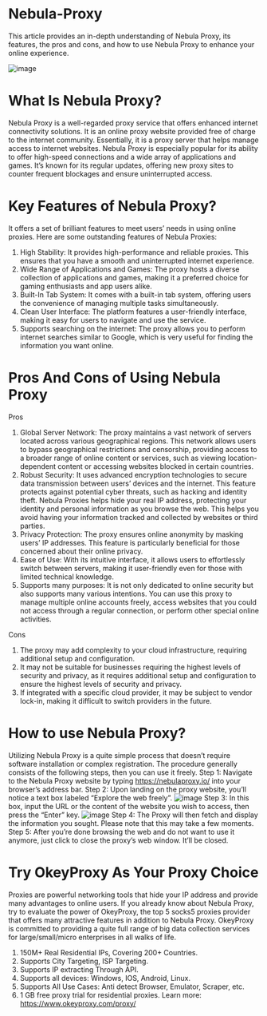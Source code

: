 # Nebula-Proxy
This article provides an in-depth understanding of Nebula Proxy, its features, the pros and cons, and how to use Nebula Proxy to enhance your online experience.

![image](https://github.com/OkeyProxyCom/Nebula-Proxy/assets/150340973/bc70c386-c8ad-4d75-a45a-6bc323ead9a8)

# What Is Nebula Proxy?
Nebula Proxy is a well-regarded proxy service that offers enhanced internet connectivity solutions. It is an online proxy website provided free of charge to the internet community. Essentially, it is a proxy server that helps manage access to internet websites.
Nebula Proxy is especially popular for its ability to offer high-speed connections and a wide array of applications and games. It’s known for its regular updates, offering new proxy sites to counter frequent blockages and ensure uninterrupted access.

# Key Features of Nebula Proxy?
It offers a set of brilliant features to meet users’ needs in using online proxies. Here are some outstanding features of Nebula Proxies:
1. High Stability: It provides high-performance and reliable proxies. This ensures that you have a smooth and uninterrupted internet experience.
2. Wide Range of Applications and Games: The proxy hosts a diverse collection of applications and games, making it a preferred choice for gaming enthusiasts and app users alike.
3. Built-In Tab System: It comes with a built-in tab system, offering users the convenience of managing multiple tasks simultaneously.
4. Clean User Interface: The platform features a user-friendly interface, making it easy for users to navigate and use the service.
5. Supports searching on the internet: The proxy allows you to perform internet searches similar to Google, which is very useful for finding the information you want online.

# Pros And Cons of Using Nebula Proxy
Pros
1. Global Server Network: The proxy maintains a vast network of servers located across various geographical regions. This network allows users to bypass geographical restrictions and censorship, providing access to a broader range of online content or services, such as viewing location-dependent content or accessing websites blocked in certain countries.
2. Robust Security: It uses advanced encryption technologies to secure data transmission between users’ devices and the internet. This feature protects against potential cyber threats, such as hacking and identity theft. Nebula Proxies helps hide your real IP address, protecting your identity and personal information as you browse the web. This helps you avoid having your information tracked and collected by websites or third parties.
3. Privacy Protection: The proxy ensures online anonymity by masking users’ IP addresses. This feature is particularly beneficial for those concerned about their online privacy.
4. Ease of Use: With its intuitive interface, it allows users to effortlessly switch between servers, making it user-friendly even for those with limited technical knowledge.
5. Supports many purposes: It is not only dedicated to online security but also supports many various intentions. You can use this proxy to manage multiple online accounts freely, access websites that you could not access through a regular connection, or perform other special online activities.

Cons
1. The proxy may add complexity to your cloud infrastructure, requiring additional setup and configuration.
2. It may not be suitable for businesses requiring the highest levels of security and privacy, as it requires additional setup and configuration to ensure the highest levels of security and privacy.
3. If integrated with a specific cloud provider, it may be subject to vendor lock-in, making it difficult to switch providers in the future.

# How to use Nebula Proxy?
Utilizing Nebula Proxy is a quite simple process that doesn’t require software installation or complex registration. The procedure generally consists of the following steps, then you can use it freely.
Step 1:
Navigate to the Nebula Proxy website by typing https://nebulaproxy.io/ into your browser’s address bar.
Step 2:
Upon landing on the proxy website, you’ll notice a text box labeled “Explore the web freely”.
![image](https://github.com/OkeyProxyCom/Nebula-Proxy/assets/150340973/fda67795-7b9c-4741-9c2b-3154467886db)
Step 3:
In this box, input the URL or the content of the website you wish to access, then press the “Enter” key.
![image](https://github.com/OkeyProxyCom/Nebula-Proxy/assets/150340973/8cb236ae-c344-4430-9079-cdde638b7399)
Step 4:
The Proxy will then fetch and display the information you sought. Please note that this may take a few moments.
Step 5:
After you’re done browsing the web and do not want to use it anymore, just click to close the proxy’s web window. It’ll be closed.

# Try OkeyProxy As Your Proxy Choice
Proxies are powerful networking tools that hide your IP address and provide many advantages to online users. If you already know about Nebula Proxy, try to evaluate the power of OkeyProxy, the top 5 socks5 proxies provider that offers many attractive features in addition to Nebula Proxy.
OkeyProxy is committed to providing a quite full range of big data collection services for large/small/micro enterprises in all walks of life.

1. 150M+ Real Residential IPs, Covering 200+ Countries.
2. Supports City Targeting, ISP Targeting.
3. Supports IP extracting Through API.
4. Supports all devices: Windows, IOS, Android, Linux.
5. Supports All Use Cases: Anti detect Browser, Emulator, Scraper, etc.
6. 1 GB free proxy trial for residential proxies.
Learn more: https://www.okeyproxy.com/proxy/

